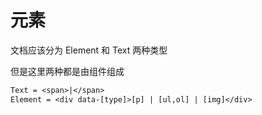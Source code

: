 # 元素

文档应该分为 Element 和 Text 两种类型

但是这里两种都是由组件组成


```txt
Text = <span>|</span>
Element = <div data-[type]>[p] | [ul,ol] | [img]</div>
```
